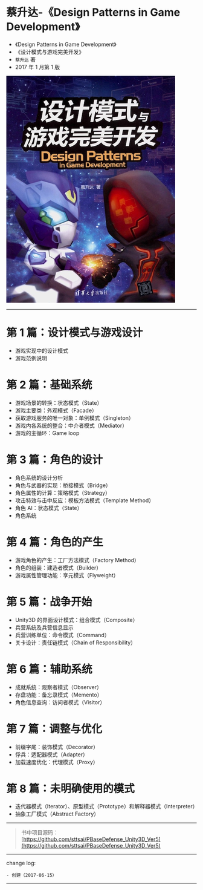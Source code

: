 # 蔡升达-《Design Patterns in Game Development》

* 《Design Patterns in Game Development》
* 《设计模式与游戏完美开发》
* `蔡升达` 著
* 2017 年 1 月第 1 版

![](media/14975116230368.jpg)

-------

# 第 1 篇：设计模式与游戏设计

* 游戏实现中的设计模式
* 游戏范例说明

# 第 2 篇：基础系统

* 游戏场景的转换：状态模式（State）
* 游戏主要类：外观模式（Facade）
* 获取游戏服务的唯一对象：单例模式（Singleton）
* 游戏内各系统的整合：中介者模式（Mediator）
* 游戏的主循环：Game loop

# 第 3 篇：角色的设计

* 角色系统的设计分析
* 角色与武器的实现：桥接模式（Bridge）
* 角色属性的计算：策略模式（Strategy）
* 攻击特效与击中反应：模板方法模式（Template Method）
* 角色 AI：状态模式（State）
* 角色系统

# 第 4 篇：角色的产生

* 游戏角色的产生：工厂方法模式（Factory Method）
* 角色的组装：建造者模式（Builder）
* 游戏属性管理功能：享元模式（Flyweight）

# 第 5 篇：战争开始

* Unity3D 的界面设计模式：组合模式（Composite）
* 兵营系统及兵营信息显示
* 兵营训练单位：命令模式（Command）
* 关卡设计：责任链模式（Chain of Responsibility）

# 第 6 篇：辅助系统

* 成就系统：观察者模式（Observer）
* 存盘功能：备忘录模式（Memento）
* 角色信息查询：访问者模式（Visitor）

# 第 7 篇：调整与优化

* 前缀字尾：装饰模式（Decorator）
* 俘兵：适配器模式（Adapter）
* 加载速度优化：代理模式（Proxy）

# 第 8 篇：未明确使用的模式

* 迭代器模式（Iterator）、原型模式（Prototype）和解释器模式（Interpreter）
* 抽象工厂模式（Abstract Factory）

-------

> 书中项目源码：[https://github.com/sttsai/PBaseDefense_Unity3D_Ver5](https://github.com/sttsai/PBaseDefense_Unity3D_Ver5)

---

change log: 

	- 创建（2017-06-15）

---

